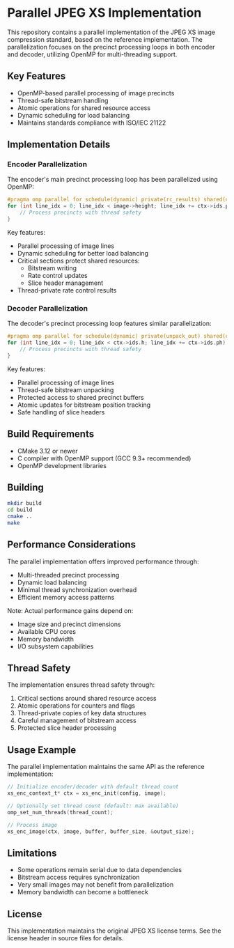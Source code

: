 # Parallel JPEG XS Implementation

This repository contains a parallel implementation of the JPEG XS image compression standard, based on the reference implementation. The parallelization focuses on the precinct processing loops in both encoder and decoder, utilizing OpenMP for multi-threading support.

## Key Features

- OpenMP-based parallel processing of image precincts
- Thread-safe bitstream handling
- Atomic operations for shared resource access
- Dynamic scheduling for load balancing
- Maintains standards compliance with ISO/IEC 21122

## Implementation Details

### Encoder Parallelization

The encoder's main precinct processing loop has been parallelized using OpenMP:
```c
#pragma omp parallel for schedule(dynamic) private(rc_results) shared(ctx, image, slice_idx, markers_len)
for (int line_idx = 0; line_idx < image->height; line_idx += ctx->ids.ph) {
    // Process precincts with thread safety
}
```

Key features:
- Parallel processing of image lines
- Dynamic scheduling for better load balancing
- Critical sections protect shared resources:
  - Bitstream writing
  - Rate control updates
  - Slice header management
- Thread-private rate control results

### Decoder Parallelization

The decoder's precinct processing loop features similar parallelization:
```c
#pragma omp parallel for schedule(dynamic) private(unpack_out) shared(ctx, image_out, slice_idx, bitstream_pos)
for (int line_idx = 0; line_idx < ctx->ids.h; line_idx += ctx->ids.ph) {
    // Process precincts with thread safety
}
```

Key features:
- Parallel processing of image lines
- Thread-safe bitstream unpacking
- Protected access to shared precinct buffers
- Atomic updates for bitstream position tracking
- Safe handling of slice headers

## Build Requirements

- CMake 3.12 or newer
- C compiler with OpenMP support (GCC 9.3+ recommended)
- OpenMP development libraries

## Building

```bash
mkdir build
cd build
cmake ..
make
```

## Performance Considerations

The parallel implementation offers improved performance through:
- Multi-threaded precinct processing
- Dynamic load balancing
- Minimal thread synchronization overhead
- Efficient memory access patterns

Note: Actual performance gains depend on:
- Image size and precinct dimensions
- Available CPU cores
- Memory bandwidth
- I/O subsystem capabilities

## Thread Safety

The implementation ensures thread safety through:
1. Critical sections around shared resource access
2. Atomic operations for counters and flags
3. Thread-private copies of key data structures
4. Careful management of bitstream access
5. Protected slice header processing

## Usage Example

The parallel implementation maintains the same API as the reference implementation:

```c
// Initialize encoder/decoder with default thread count
xs_enc_context_t* ctx = xs_enc_init(config, image);

// Optionally set thread count (default: max available)
omp_set_num_threads(thread_count);

// Process image
xs_enc_image(ctx, image, buffer, buffer_size, &output_size);
```

## Limitations

- Some operations remain serial due to data dependencies
- Bitstream access requires synchronization
- Very small images may not benefit from parallelization
- Memory bandwidth can become a bottleneck

## License

This implementation maintains the original JPEG XS license terms. See the license header in source files for details.
